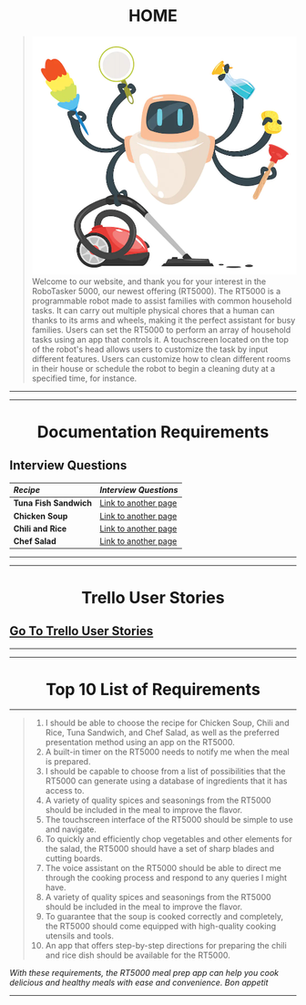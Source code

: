 
<h1 align="center">  HOME</h1>

>
> ![Branching](file-20220906-16-3sovqs.jpg.webp)
> Welcome to our website, and thank you for your interest in the RoboTasker 5000, our newest offering (RT5000). The RT5000 is a programmable robot made to assist families with common household tasks. It can carry out multiple physical chores that a human can thanks to its arms and wheels, making it the perfect assistant for busy families.
> Users can set the RT5000 to perform an array of household tasks using an app that controls it. A touchscreen located on the top of the robot's head allows users to customize the task by input different features. Users can customize how to clean different rooms in their house or schedule the robot to begin a cleaning duty at a specified time, for instance.

---
---

<h1 align="center">Documentation Requirements </h1>

## Interview Questions 

| *Recipe*   | *Interview Questions*   | 
|:-------------|:------------------|
| **Tuna Fish Sandwich** | [Link to another page](TunaSandwich.html) | 
| **Chicken Soup**| [Link to another page](ChickenSoup.html)| 
| **Chili and Rice** | [Link to another page](ChiliRice.html) | 
| **Chef Salad**    | [Link to another page](ChefSalad.html)|

---
---

<h1 align="center">Trello User Stories </h1>

## [Go To Trello User Stories](UserStories.md)
---

---

<h1 align="center">Top 10 List of Requirements  </h1>

---
> 1. I should be able to choose the recipe for Chicken Soup, Chili and Rice, Tuna Sandwich, and Chef Salad, as well as the preferred presentation method using an app on the RT5000.
> 1. A built-in timer on the RT5000 needs to notify me when the meal is prepared.
> 1. I should be capable to choose from a list of possibilities that the RT5000 can generate using a database of ingredients that it has access to.
> 1. A variety of quality spices and seasonings from the RT5000 should be included in the meal to improve the flavor.
> 1. The touchscreen interface of the RT5000 should be simple to use and navigate.
> 1. To quickly and efficiently chop vegetables and other elements for the salad, the RT5000 should have a set of sharp blades and cutting boards.
> 1. The voice assistant on the RT5000 should be able to direct me through the cooking process and respond to any queries I might have.
> 1. A variety of quality spices and seasonings from the RT5000 should be included in the meal to improve the flavor.
> 1. To guarantee that the soup is cooked correctly and completely, the RT5000 should come equipped with high-quality cooking utensils and tools.
> 1. An app that offers step-by-step directions for preparing the chili and rice dish should be available for the RT5000.

*With these requirements, the RT5000 meal prep app can help you cook delicious and healthy meals with ease and convenience. Bon appetit*

---



